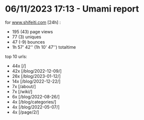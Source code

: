 # 06/11/2023 17:13 - Umami report
for www.shifeiti.com [24h] :

 - 195 (43) page views
 - 77 (3) uniques
 - 47 (-9) bounces
 - 1h 57' 42'' (1h 10' 47'') totaltime


top 10 urls:
 - 44x [/]
 - 42x [/blog/2022-12-09/]
 - 26x [/blog/2023-01-12/]
 - 14x [/blog/2022-12-22/]
 - 7x [/about/]
 - 7x [/wiki/]
 - 6x [/blog/2022-08-26/]
 - 4x [/blog/categories/]
 - 4x [/blog/2022-05-07/]
 - 4x [/page/2/]


